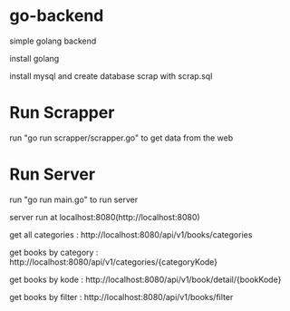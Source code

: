 # go-backend

simple golang backend

install golang

install mysql and create database scrap with scrap.sql

# Run Scrapper

run "go run scrapper/scrapper.go" to get data from the web

# Run Server

run "go run main.go" to run server

server run at localhost:8080(http://localhost:8080)

get all categories : http://localhost:8080/api/v1/books/categories

get books by category : http://localhost:8080/api/v1/categories/{categoryKode}

get books by kode : http://localhost:8080/api/v1/book/detail/{bookKode}

get books by filter : http://localhost:8080/api/v1/books/filter

